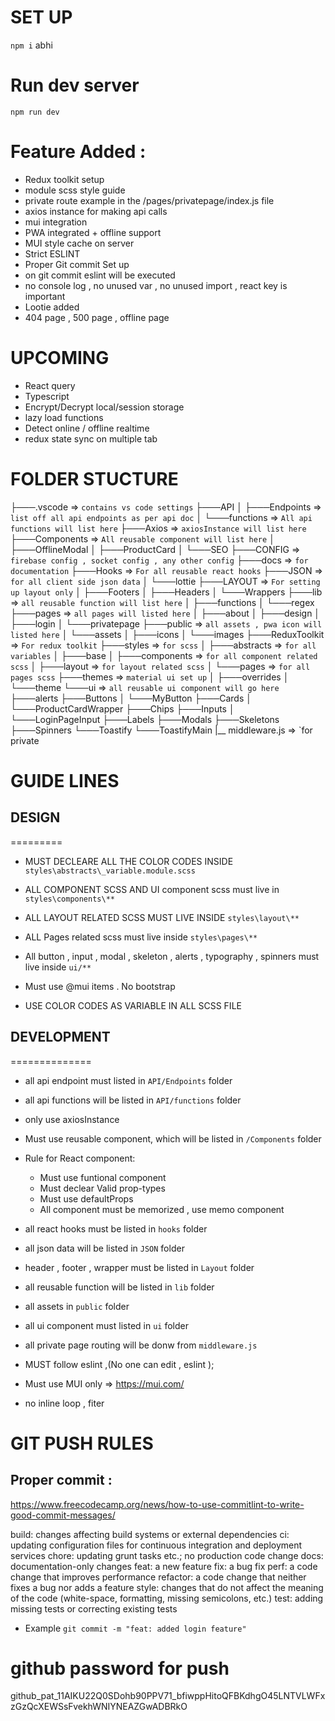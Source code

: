 # SET UP

`npm i`
abhi

# Run dev server

`npm run dev`

# Feature Added :

- Redux toolkit setup
- module scss style guide
- private route example in the /pages/privatepage/index.js file
- axios instance for making api calls
- mui integration
- PWA integrated + offline support
- MUI style cache on server
- Strict ESLINT
- Proper Git commit Set up
- on git commit eslint will be executed
- no console log , no unused var , no unused import , react key is important
- Lootie added
- 404 page , 500 page , offline page

# UPCOMING

- React query
- Typescript
- Encrypt/Decrypt local/session storage
- lazy load functions
- Detect online / offline realtime
- redux state sync on multiple tab

#

# FOLDER STUCTURE

├───.vscode => `contains vs code settings`
├───API
│ ├───Endpoints => `list off all api endpoints as per api doc`
│ └───functions => `All api functions will list here`
├───Axios => `axiosInstance will list here`
├───Components => `All reusable component will list here`
│ ├───OfflineModal
│ ├───ProductCard
│ └───SEO
├───CONFIG => ` firebase config , socket config , any other config`
├───docs => `for documentation`
├───Hooks => `For all reusable react hooks`
├───JSON => `for all client side json data`
│ └───lottie
├───LAYOUT => `For setting up layout only`
│ ├───Footers
│ ├───Headers
│ └───Wrappers
├───lib => `all reusable function will list here`
│ ├───functions
│ └───regex
├───pages => `all pages will listed here`
│ ├───about
│ ├───design
│ ├───login
│ └───privatepage
├───public => `all assets , pwa icon will listed here`
│ └───assets
│ ├───icons
│ └───images
├───ReduxToolkit => `For redux toolkit`
├───styles => `for scss`
│ ├───abstracts => `for all variables`
│ ├───base
│ ├───components => `for all component related scss`
│ ├───layout => `for layout related scss`
│ └───pages => `for all pages scss`
├───themes => `material ui set up`
│ ├───overrides
│ └───theme
└───ui => `all reusable ui component will go here`
├───alerts
├───Buttons
│ └───MyButton
├───Cards
│ └───ProductCardWrapper
├───Chips
├───Inputs
│ └───LoginPageInput
├───Labels
├───Modals
├───Skeletons
├───Spinners
└───Toastify
└───ToastifyMain
|\_\_ middleware.js => `for private

# GUIDE LINES

## DESIGN

=========

- MUST DECLEARE ALL THE COLOR CODES INSIDE `styles\abstracts\_variable.module.scss`

- ALL COMPONENT SCSS AND UI component scss must live in `styles\components\**`

- ALL LAYOUT RELATED SCSS MUST LIVE INSIDE `styles\layout\**`

- ALL Pages related scss must live inside `styles\pages\**`

- All button , input , modal , skeleton , alerts ,
  typography , spinners must live inside `ui/**`

- Must use @mui items . No bootstrap

- USE COLOR CODES AS VARIABLE IN ALL SCSS FILE

## DEVELOPMENT

==============

- all api endpoint must listed in `API/Endpoints` folder
- all api functions will be listed in `API/functions` folder
- only use axiosInstance
- Must use reusable component, which will be listed in `/Components` folder

- Rule for React component:

  - Must use funtional component
  - Must declear Valid prop-types
  - Must use defaultProps
  - All component must be memorized , use memo component

- all react hooks must be listed in `hooks` folder
- all json data will be listed in `JSON` folder
- header , footer , wrapper must be listed in `Layout` folder
- all reusable function will be listed in `lib` folder
- all assets in `public` folder
- all ui component must listed in `ui` folder
- all private page routing will be donw from `middleware.js`
- MUST follow eslint ,(No one can edit , eslint );
- Must use MUI only
  => https://mui.com/

- no inline loop , fiter

# GIT PUSH RULES

## Proper commit :

https://www.freecodecamp.org/news/how-to-use-commitlint-to-write-good-commit-messages/

build: changes affecting build systems or external dependencies
ci: updating configuration files for continuous integration and deployment services
chore: updating grunt tasks etc.; no production code change
docs: documentation-only changes
feat: a new feature
fix: a bug fix
perf: a code change that improves performance
refactor: a code change that neither fixes a bug nor adds a feature
style: changes that do not affect the meaning of the code (white-space, formatting, missing semicolons, etc.)
test: adding missing tests or correcting existing tests

- Example
  `git commit -m "feat: added login feature"`


# github password for push
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